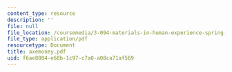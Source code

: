 ```yaml
---
content_type: resource
description: ''
file: null
file_location: /coursemedia/3-094-materials-in-human-experience-spring-2004/f6ae8804e68b1c97c7a0a08ca71af569_axemoney.pdf
file_type: application/pdf
resourcetype: Document
title: axemoney.pdf
uid: f6ae8804-e68b-1c97-c7a0-a08ca71af569
---
```

